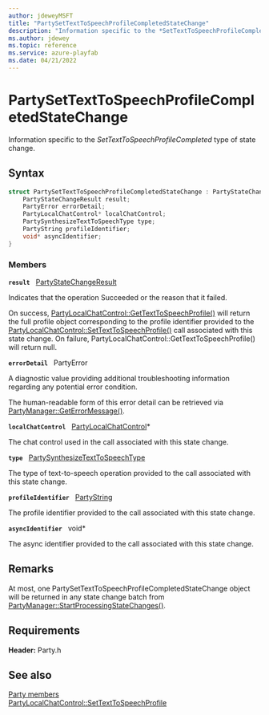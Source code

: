 ```yaml
---
author: jdeweyMSFT
title: "PartySetTextToSpeechProfileCompletedStateChange"
description: "Information specific to the *SetTextToSpeechProfileCompleted* type of state change."
ms.author: jdewey
ms.topic: reference
ms.service: azure-playfab
ms.date: 04/21/2022
---
```


# PartySetTextToSpeechProfileCompletedStateChange  

Information specific to the *SetTextToSpeechProfileCompleted* type of state change.  

## Syntax  
  
```cpp
struct PartySetTextToSpeechProfileCompletedStateChange : PartyStateChange {  
    PartyStateChangeResult result;  
    PartyError errorDetail;  
    PartyLocalChatControl* localChatControl;  
    PartySynthesizeTextToSpeechType type;  
    PartyString profileIdentifier;  
    void* asyncIdentifier;  
}  
```
  
### Members  
  
**`result`** &nbsp; [PartyStateChangeResult](../enums/partystatechangeresult.md)  
  
Indicates that the operation Succeeded or the reason that it failed.
  
On success, [PartyLocalChatControl::GetTextToSpeechProfile()](../classes/PartyLocalChatControl/methods/partylocalchatcontrol_gettexttospeechprofile.md) will return the full profile object corresponding to the profile identifier provided to the [PartyLocalChatControl::SetTextToSpeechProfile()](../classes/PartyLocalChatControl/methods/partylocalchatcontrol_settexttospeechprofile.md) call associated with this state change. On failure, PartyLocalChatControl::GetTextToSpeechProfile() will return null.
  
**`errorDetail`** &nbsp; PartyError  
  
A diagnostic value providing additional troubleshooting information regarding any potential error condition.
  
The human-readable form of this error detail can be retrieved via [PartyManager::GetErrorMessage()](../classes/PartyManager/methods/partymanager_geterrormessage.md).
  
**`localChatControl`** &nbsp; [PartyLocalChatControl](../classes/PartyLocalChatControl/partylocalchatcontrol.md)*  
  
The chat control used in the call associated with this state change.
  
**`type`** &nbsp; [PartySynthesizeTextToSpeechType](../enums/partysynthesizetexttospeechtype.md)  
  
The type of text-to-speech operation provided to the call associated with this state change.
  
**`profileIdentifier`** &nbsp; [PartyString](../typedefs.md)  
  
The profile identifier provided to the call associated with this state change.
  
**`asyncIdentifier`** &nbsp; void*  
  
The async identifier provided to the call associated with this state change.
  
## Remarks  
  
At most, one PartySetTextToSpeechProfileCompletedStateChange object will be returned in any state change batch from [PartyManager::StartProcessingStateChanges()](../classes/PartyManager/methods/partymanager_startprocessingstatechanges.md).
  
## Requirements  
  
**Header:** Party.h
  
## See also  
[Party members](../party_members.md)  
[PartyLocalChatControl::SetTextToSpeechProfile](../classes/PartyLocalChatControl/methods/partylocalchatcontrol_settexttospeechprofile.md)
  
  
